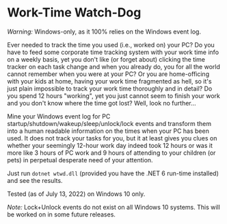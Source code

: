# Work-Time Watch-Dog

_Warning:_ Windows-only, as it 100% relies on the Windows event log.

Ever needed to track the time you used (i.e., worked on) your PC? Do you have
to feed some corporate time tracking system with your work time info on
a weekly basis, yet you don't like (or forget about) clicking the time tracker
on each task change and when you already do, you for all the world cannot remember
when you were at your PC? Or you are home-officing with your kids at home,
having your work time fragmented as hell, so it's just plain impossible to
track your work time thoroughly and in detail? Do you spend 12 hours "working",
yet you just cannot seem to finish your work and you don't know where the time
got lost? Well, look no further...

Mine your Windows event log for PC startup/shutdown/wakeup/sleep/unlock/lock
events and transform them into a human readable information on the times when
your PC has been used. It does not track your tasks for you, but it at least
gives you clues on whether your seemingly 12-hour work day indeed took 12
hours or was it more like 3 hours of PC work and 9 hours of attending to your
children (or pets) in perpetual desperate need of your attention.

Just run `dotnet wtwd.dll` (provided you have the .NET 6 run-time installed)
and see the results.

Tested (as of July 13, 2022) on Windows 10 only.

_Note:_ Lock+Unlock events do not exist on all Windows 10 systems. This will
be worked on in some future releases.
